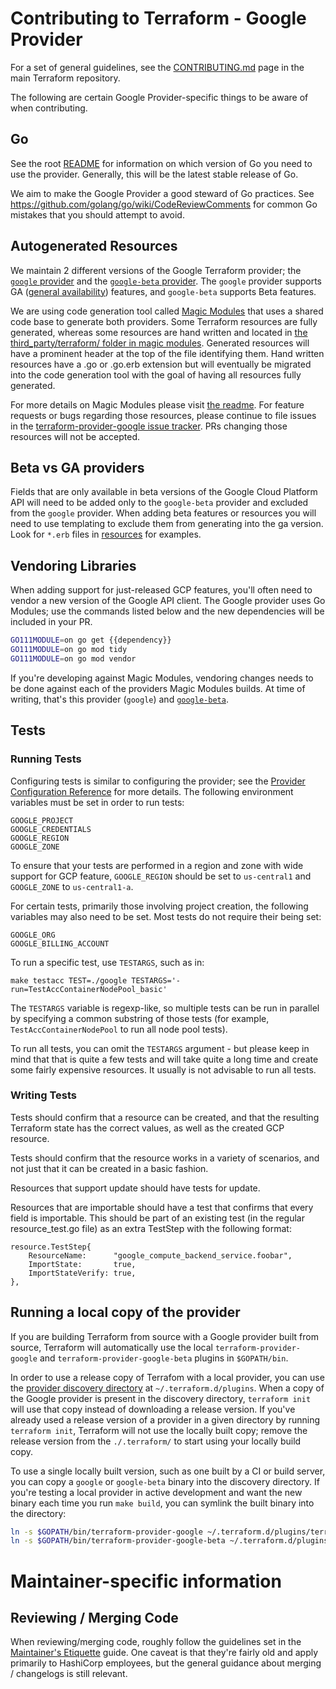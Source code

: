 # Contributing to Terraform - Google Provider

For a set of general guidelines, see the [CONTRIBUTING.md](https://github.com/hashicorp/terraform/blob/master/.github/CONTRIBUTING.md) page in the main Terraform repository.

The following are certain Google Provider-specific things to be aware of when contributing.

## Go

See the root [README](../README.md) for information on which version of Go you need to use the provider. Generally, this will
be the latest stable release of Go.

We aim to make the Google Provider a good steward of Go practices. See https://github.com/golang/go/wiki/CodeReviewComments for common Go mistakes that you should attempt to avoid.

## Autogenerated Resources

We maintain 2 different versions of the Google Terraform provider; the [`google` provider](https://github.com/terraform-providers/terraform-provider-google) and the [`google-beta` provider](https://github.com/terraform-providers/terraform-provider-google-beta). The `google` provider supports GA ([general availability](https://cloud.google.com/terms/launch-stages)) features, and `google-beta` supports Beta features.

We are using code generation tool called [Magic Modules](https://github.com/googleCloudPlatform/magic-modules/) that uses a shared code base to generate both providers. Some Terraform resources are fully generated, whereas some resources are hand written and located in [the third_party/terraform/ folder in magic modules](https://github.com/GoogleCloudPlatform/magic-modules/tree/master/third_party/terraform/resources). Generated resources will have a prominent header at the top of the file identifying them. Hand written resources have a .go or .go.erb extension but will eventually be migrated into the code generation tool with the goal of having all resources fully generated.

For more details on Magic Modules please visit [the readme](https://github.com/GoogleCloudPlatform/magic-modules). For feature requests or bugs regarding those resources, please continue to file issues in the [terraform-provider-google issue tracker](https://github.com/terraform-providers/terraform-provider-google/issues). PRs changing those resources will not be accepted.

## Beta vs GA providers

Fields that are only available in beta versions of the Google Cloud Platform API will need to be added only to the `google-beta` provider and excluded from the `google` provider. When adding beta features or resources you will need to use templating to exclude them from generating into the ga version. Look for `*.erb` files in [resources](https://github.com/GoogleCloudPlatform/magic-modules/tree/master/third_party/terraform/resources) for examples.

## Vendoring Libraries

When adding support for just-released GCP features, you'll often need to vendor a new version of the Google API client.
The Google provider uses Go Modules; use the commands listed below and the new dependencies will be included in your PR.

```bash
GO111MODULE=on go get {{dependency}}
GO111MODULE=on go mod tidy
GO111MODULE=on go mod vendor
```

If you're developing against Magic Modules, vendoring changes needs to be done against each of the providers Magic Modules builds. At time of writing, that's this provider (`google`) and [`google-beta`](https://github.com/terraform-providers/terraform-provider-google-beta).

## Tests

### Running Tests

Configuring tests is similar to configuring the provider; see the [Provider Configuration Reference](https://www.terraform.io/docs/providers/google/provider_reference.html#configuration-reference) for more details. The following environment variables must be set in order to run tests:

```
GOOGLE_PROJECT
GOOGLE_CREDENTIALS
GOOGLE_REGION
GOOGLE_ZONE
```

To ensure that your tests are performed in a region and zone with wide support for GCP feature, `GOOGLE_REGION` should be set to `us-central1` and `GOOGLE_ZONE` to `us-central1-a`.

For certain tests, primarily those involving project creation, the following variables may also need to be set. Most tests do
not require their being set:

```
GOOGLE_ORG
GOOGLE_BILLING_ACCOUNT
```

To run a specific test, use `TESTARGS`, such as in:

```
make testacc TEST=./google TESTARGS='-run=TestAccContainerNodePool_basic'
```

The `TESTARGS` variable is regexp-like, so multiple tests can be run in parallel by specifying a common substring of those tests (for example, `TestAccContainerNodePool` to run all node pool tests).

To run all tests, you can omit the `TESTARGS` argument - but please keep in mind that that is quite a few tests and will take quite a long time and create some fairly expensive resources.  It usually is not advisable to run all tests.

### Writing Tests

Tests should confirm that a resource can be created, and that the resulting Terraform state has the correct values, as well as the created GCP resource.

Tests should confirm that the resource works in a variety of scenarios, and not just that it can be created in a basic fashion.

Resources that support update should have tests for update.

Resources that are importable should have a test that confirms that every field is importable. This should be part of an existing test (in the regular resource_test.go file) as an extra TestStep with the following format:
```
resource.TestStep{
	ResourceName:      "google_compute_backend_service.foobar",
	ImportState:       true,
	ImportStateVerify: true,
},
```

## Running a local copy of the provider
If you are building Terraform from source with a Google provider built from source, Terraform will automatically use the
local `terraform-provider-google` and `terraform-provider-google-beta` plugins in `$GOPATH/bin`.

In order to use a release copy of Terrafom with a local provider, you can use the [provider discovery directory](https://www.terraform.io/docs/extend/how-terraform-works.html#discovery)
at `~/.terraform.d/plugins`. When a copy of the Google provider is present in the discovery directory, `terraform init` will
use that copy instead of downloading a release version. If you've already used a release version of a provider in a given directory by running `terraform init`, Terraform will not use the locally built copy; remove the release version from the `./.terraform/` to start using your locally build copy.

To use a single locally built version, such as one built by a CI or build server, you can copy a `google` or `google-beta`
binary into the discovery directory. If you're testing a local provider in active development and want the new binary each
time you run `make build`, you can symlink the built binary into the directory:

```bash
ln -s $GOPATH/bin/terraform-provider-google ~/.terraform.d/plugins/terraform-provider-google
ln -s $GOPATH/bin/terraform-provider-google-beta ~/.terraform.d/plugins/terraform-provider-google-beta
```

# Maintainer-specific information

## Reviewing / Merging Code

When reviewing/merging code, roughly follow the guidelines set in the
[Maintainer's Etiquette](https://github.com/hashicorp/terraform/blob/master/docs/maintainer-etiquette.md)
guide. One caveat is that they're fairly old and apply primarily to HashiCorp employees, but the general guidance about merging / changelogs is still relevant.
